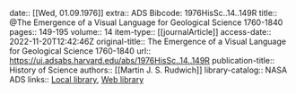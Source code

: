 date:: [[Wed, 01.09.1976]]
extra:: ADS Bibcode: 1976HisSc..14..149R
title:: @The Emergence of a Visual Language for Geological Science 1760-1840
pages:: 149-195
volume:: 14
item-type:: [[journalArticle]]
access-date:: 2022-11-20T12:42:46Z
original-title:: The Emergence of a Visual Language for Geological Science 1760-1840
url:: https://ui.adsabs.harvard.edu/abs/1976HisSc..14..149R
publication-title:: History of Science
authors:: [[Martin J. S. Rudwich]]
library-catalog:: NASA ADS
links:: [Local library](zotero://select/library/items/ZZHRGVE2), [Web library](https://www.zotero.org/users/6520516/items/ZZHRGVE2)
